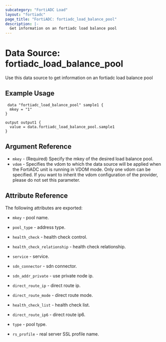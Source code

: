 ```yaml
---
subcategory: "FortiADC Load"
layout: "fortiadc"
page_title: "FortiADC: fortiadc_load_balance_pool"
description: |-
  Get information on an fortiadc load balance pool
---
```


# Data Source: fortiadc_load_balance_pool
Use this data source to get information on an fortiadc load balance pool

## Example Usage

```hcl
 data "fortiadc_load_balance_pool" sample1 {
  mkey = "1"
}

output output1 {
  value = data.fortiadc_load_balance_pool.sample1
}
```

## Argument Reference
* `mkey` - (Required) Specify the mkey of the desired  load balance pool.
* `vdom` - Specifies the vdom to which the data source will be applied when the FortiADC unit is running in VDOM mode. Only one vdom can be specified. If you want to inherit the vdom configuration of the provider, please do not set this parameter.


## Attribute Reference

The following attributes are exported:

* `mkey` - pool name.

* `pool_type` - address type. 
* `health_check` - health check control. 
* `health_check_relationship` - health check relationship. 
* `service` - service. 
* `sdn_connector` - sdn connector. 
* `sdn_addr_private` - use private node ip. 

* `direct_route_ip` - direct route ip. 
* `direct_route_mode` - direct route mode. 
* `health_check_list` - health check list. 
* `direct_route_ip6` - direct route ip6. 
* `type` - pool type. 
* `rs_profile` - real server SSL profile name. 

